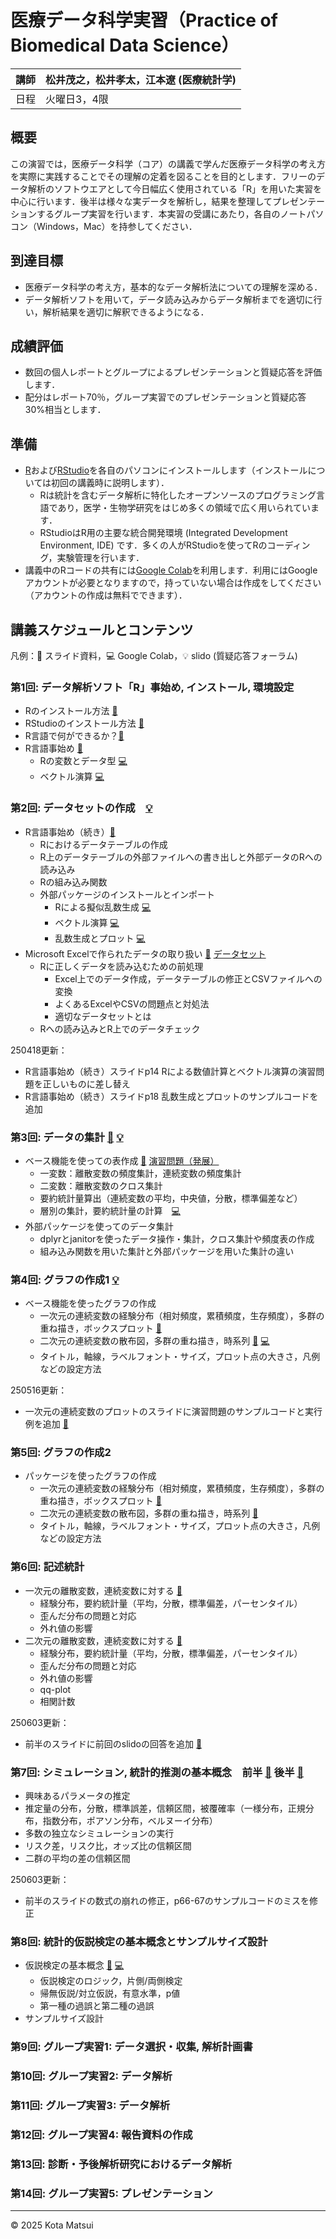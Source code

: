 # 医療データ科学実習（Practice of Biomedical Data Science）

| 講師  | 松井茂之，松井孝太，江本遼 (医療統計学)|
| --- | -------- |
| 日程  | 火曜日3，4限|

## 概要 
この演習では，医療データ科学（コア）の講義で学んだ医療データ科学の考え方を実際に実践することでその理解の定着を図ることを目的とします．フリーのデータ解析のソフトウエアとして今日幅広く使用されている「R」を用いた実習を中心に行います．後半は様々な実データを解析し，結果を整理してプレゼンテーションするグループ実習を行います．本実習の受講にあたり，各自のノートパソコン（Windows，Mac）を持参してください．

## 到達目標
- 医療データ科学の考え方，基本的なデータ解析法についての理解を深める．
- データ解析ソフトを用いて，データ読み込みからデータ解析までを適切に行い，解析結果を適切に解釈できるようになる．

## 成績評価
- 数回の個人レポートとグループによるプレゼンテーションと質疑応答を評価します．
- 配分はレポート70％，グループ実習でのプレゼンテーションと質疑応答30%相当とします．

## 準備
- [R](https://www.r-project.org)および[RStudio](https://posit.co/download/rstudio-desktop/)を各自のパソコンにインストールします（インストールについては初回の講義時に説明します）．
  - Rは統計を含むデータ解析に特化したオープンソースのプログラミング言語であり，医学・生物学研究をはじめ多くの領域で広く用いられています．
  - RStudioはR用の主要な統合開発環境 (Integrated Development Environment, IDE) です．多くの人がRStudioを使ってRのコーディング，実験管理を行います．
- 講義中のRコードの共有には[Google Colab](https://colab.research.google.com)を利用します．利用にはGoogleアカウントが必要となりますので，持っていない場合は作成をしてください（アカウントの作成は無料でできます）．

## 講義スケジュールとコンテンツ
凡例：📖 スライド資料，💻 Google Colab，💡 slido (質疑応答フォーラム)
### 第1回: データ解析ソフト「R」事始め, インストール, 環境設定
- Rのインストール方法 [📖](Session1/r-install.pdf)
- RStudioのインストール方法 [📖](Session1/rstudio-install.pdf)
- R言語で何ができるか？[📖](Session1/R_demo_logistic.pdf)
- R言語事始め [📖](Session1/R言語事始め.pdf)
  - Rの変数とデータ型 [💻](https://colab.research.google.com/drive/1xxZ20hLT_deXhGRLtRpkht2t9KJ6G4cw?usp=sharing)
  - ベクトル演算 [💻](https://colab.research.google.com/drive/1C_NLAvUe4bMCiv9lQGOqH6wAvTTFd_9P?usp=sharing)
  <!-- - Rによる擬似乱数生成 [💻](https://colab.research.google.com/drive/1A6nBKT40T_vSZuXONgFgAgMF8QVzqG7w?usp=sharing) -->

### 第2回: データセットの作成　[💡](https://app.sli.do/event/ntA1oiNfNnSgbddJ8sUhiQ)
- R言語事始め（続き）[📖](Session2/250415_pbds_session2.pdf)
  - Rにおけるデータテーブルの作成
  - R上のデータテーブルの外部ファイルへの書き出しと外部データのRへの読み込み
  - Rの組み込み関数
  - 外部パッケージのインストールとインポート
    - Rによる擬似乱数生成 [💻](https://colab.research.google.com/drive/1A6nBKT40T_vSZuXONgFgAgMF8QVzqG7w?usp=sharing)
    - ベクトル演算 [💻](https://colab.research.google.com/drive/1C_NLAvUe4bMCiv9lQGOqH6wAvTTFd_9P?usp=sharing)
    - 乱数生成とプロット [💻](https://colab.research.google.com/drive/1-1cKZQ1egoaITwGHS9bMvLQqipf9-9P3?usp=sharing)
- Microsoft Excelで作られたデータの取り扱い [📖](Session2/R_Excel_Data_ex.pdf)  [データセット](https://www.dropbox.com/scl/fo/bx4rkyx48eo1o209w69nl/ACSn0dwcNiWNhFl9g0LnLnI?rlkey=5iujgakjr7bqeepum3xqar7tk&st=bk8w0bfo&dl=0)
  - Rに正しくデータを読み込むための前処理
    - Excel上でのデータ作成，データテーブルの修正とCSVファイルへの変換
    - よくあるExcelやCSVの問題点と対処法
    - 適切なデータセットとは
  - Rへの読み込みとR上でのデータチェック

250418更新：
  - R言語事始め（続き）スライドp14 Rによる数値計算とベクトル演算の演習問題を正しいものに差し替え
  - R言語事始め（続き）スライドp18 乱数生成とプロットのサンプルコードを追加

### 第3回: データの集計 [📖](Session3/250422_pbds_session3.pdf) [💡](https://app.sli.do/event/6sQCjSZQvSq31Bvj2Q9aUa)　
- ベース機能を使っての表作成 [📖](Session3/Table_Creation_with_Base_R.pdf) [演習問題（発展）](https://www.dropbox.com/scl/fo/evreyzkmf7rsb51s1khrt/AIIALdV87EixxKG4kh_8QfM?rlkey=0wiqmbuqlhazc282ecmlkvllu&st=yqand3ao&dl=0)
  - 一変数：離散変数の頻度集計，連続変数の頻度集計
  - 二変数：離散変数のクロス集計
  - 要約統計量算出（連続変数の平均，中央値，分散，標準偏差など）
  - 層別の集計，要約統計量の計算　[💻](https://colab.research.google.com/drive/1P71QD40T-BcGgqJ-nTY6SPnucy2r1yJm?usp=sharing)
- 外部パッケージを使ってのデータ集計
  - dplyrとjanitorを使ったデータ操作・集計，クロス集計や頻度表の作成
  - 組み込み関数を用いた集計と外部パッケージを用いた集計の違い

### 第4回: グラフの作成1 [💡](https://app.sli.do/event/c3tMS5GsSGjpX49jYKgP4Q/live/questions)　
- ベース機能を使ったグラフの作成
  - 一次元の連続変数の経験分布（相対頻度，累積頻度，生存頻度），多群の重ね描き，ボックスプロット [📖](Session4/250513_pbds_session4.pdf)
  - 二次元の連続変数の散布図，多群の重ね描き，時系列 [📖](Session4/Figure_two_variables.pdf) [💻](https://colab.research.google.com/drive/1s3Bbdw9f8833uIpUJkdoJNt0f5UiKyMJ#scrollTo=e901a991)
  - タイトル，軸線，ラベルフォント・サイズ，プロット点の大きさ，凡例などの設定方法
 
250516更新：
- 一次元の連続変数のプロットのスライドに演習問題のサンプルコードと実行例を追加 [📖](Session4/250513_pbds_session4_updated.pdf)
 
### 第5回: グラフの作成2
- パッケージを使ったグラフの作成
  - 一次元の連続変数の経験分布（相対頻度，累積頻度，生存頻度），多群の重ね描き，ボックスプロット [📖](Session5/250520_pbds_session5.pdf)
  - 二次元の連続変数の散布図，多群の重ね描き，時系列 [📖](Session5/ggplot_two_variables.pdf)
  - タイトル，軸線，ラベルフォント・サイズ，プロット点の大きさ，凡例などの設定方法

### 第6回: 記述統計
- 一次元の離散変数，連続変数に対する  [📖](Session6/250527_pbds_session6.pdf)
  - 経験分布，要約統計量（平均，分散，標準偏差，パーセンタイル）
  - 歪んだ分布の問題と対応
  - 外れ値の影響
- 二次元の離散変数，連続変数に対する [📖](Session6/Descriptive_Statistics_Two_Variables.pdf)
  - 経験分布，要約統計量（平均，分散，標準偏差，パーセンタイル）
  - 歪んだ分布の問題と対応
  - 外れ値の影響
  - qq-plot
  - 相関計数

250603更新：
  - 前半のスライドに前回のslidoの回答を追加 [📖](Session6/250527_pbds_session6_update.pdf)
    
### 第7回: シミュレーション, 統計的推測の基本概念　前半 [📖](Session7/250603_pbds_session7_ver2.pdf) 後半 [📖](Session7/CLT_CI.pdf)
- 興味あるパラメータの推定
- 推定量の分布，分散，標準誤差，信頼区間，被覆確率（一様分布，正規分布，指数分布，ポアソン分布，ベルヌーイ分布）
- 多数の独立なシミュレーションの実行
- リスク差，リスク比，オッズ比の信頼区間
- 二群の平均の差の信頼区間

250603更新：
  - 前半のスライドの数式の崩れの修正，p66-67のサンプルコードのミスを修正

### 第8回: 統計的仮説検定の基本概念とサンプルサイズ設計
- 仮説検定の基本概念 [📖](Session8/250610_pbds_session8.pdf) [💻](Session8/power_simulation_sample_size.txt)
  - 仮説検定のロジック，片側/両側検定
  - 帰無仮説/対立仮説，有意水準，p値
  - 第一種の過誤と第二種の過誤
- サンプルサイズ設計

  
### 第9回: グループ実習1: データ選択・収集, 解析計画書
### 第10回: グループ実習2: データ解析
### 第11回: グループ実習3: データ解析
### 第12回: グループ実習4: 報告資料の作成
### 第13回: 診断・予後解析研究におけるデータ解析
### 第14回: グループ実習5: プレゼンテーション

<!--
## 講義資料
- [スライド資料 (PDF)](slides/lecture1.pdf)
- [Python コード](notebooks/lecture1.ipynb)
-->

---
© 2025 Kota Matsui
